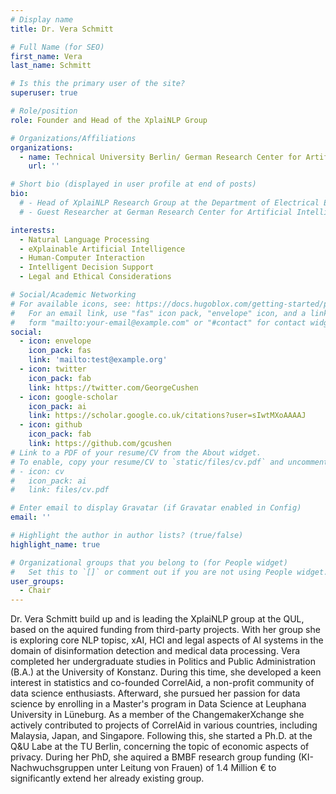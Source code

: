 ```yaml
---
# Display name
title: Dr. Vera Schmitt

# Full Name (for SEO)
first_name: Vera 
last_name: Schmitt

# Is this the primary user of the site?
superuser: true

# Role/position
role: Founder and Head of the XplaiNLP Group

# Organizations/Affiliations
organizations:
  - name: Technical University Berlin/ German Research Center for Artificial Intelligence
    url: ''

# Short bio (displayed in user profile at end of posts)
bio: 
  # - Head of XplaiNLP Research Group at the Department of Electrical Engineering and Computer Science, Quality and Usability Lab, Technische Universität Berlin
  # - Guest Researcher at German Research Center for Artificial Intelligence (DFKI), Speech and Language Technology (SLT) group

interests:
  - Natural Language Processing
  - eXplainable Artificial Intelligence
  - Human-Computer Interaction
  - Intelligent Decision Support 
  - Legal and Ethical Considerations

# Social/Academic Networking
# For available icons, see: https://docs.hugoblox.com/getting-started/page-builder/#icons
#   For an email link, use "fas" icon pack, "envelope" icon, and a link in the
#   form "mailto:your-email@example.com" or "#contact" for contact widget.
social:
  - icon: envelope
    icon_pack: fas
    link: 'mailto:test@example.org'
  - icon: twitter
    icon_pack: fab
    link: https://twitter.com/GeorgeCushen
  - icon: google-scholar
    icon_pack: ai
    link: https://scholar.google.co.uk/citations?user=sIwtMXoAAAAJ
  - icon: github
    icon_pack: fab
    link: https://github.com/gcushen
# Link to a PDF of your resume/CV from the About widget.
# To enable, copy your resume/CV to `static/files/cv.pdf` and uncomment the lines below.
# - icon: cv
#   icon_pack: ai
#   link: files/cv.pdf

# Enter email to display Gravatar (if Gravatar enabled in Config)
email: ''

# Highlight the author in author lists? (true/false)
highlight_name: true

# Organizational groups that you belong to (for People widget)
#   Set this to `[]` or comment out if you are not using People widget.
user_groups:
  - Chair
---
```


Dr. Vera Schmitt build up and is leading the XplaiNLP group at the QUL, based on the aquired funding from third-party projects. With her group she is exploring core NLP topisc, xAI, HCI and legal aspects of AI systems in the domain of disinformation detection and medical data processing. Vera completed her undergraduate studies in Politics and Public Administration (B.A.) at the University of Konstanz. During this time, she developed a keen interest in statistics and co-founded CorrelAid, a non-profit community of data science enthusiasts. Afterward, she pursued her passion for data science by enrolling in a Master's program in Data Science at Leuphana University in Lüneburg. As a member of the ChangemakerXchange she actively contributed to projects of CorrelAid in various countries, including Malaysia, Japan, and Singapore. Following this, she started a Ph.D. at the Q&U Labe at the TU Berlin, concerning the topic of economic aspects of privacy. During her PhD, she aquired a BMBF research group funding (KI-Nachwuchsgruppen unter Leitung von Frauen) of 1.4 Million € to significantly extend her already existing group.
